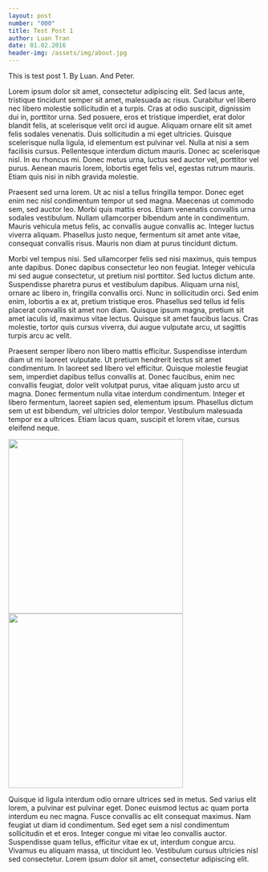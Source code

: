 ```yaml
---
layout: post
number: "000"
title: Test Post 1
author: Luan Tran
date: 01.02.2016
header-img: /assets/img/about.jpg
---
```


This is test post 1. By Luan. And Peter.

Lorem ipsum dolor sit amet, consectetur adipiscing elit. Sed lacus ante, tristique tincidunt semper sit amet, malesuada ac risus. Curabitur vel libero nec libero molestie sollicitudin et a turpis. Cras at odio suscipit, dignissim dui in, porttitor urna. Sed posuere, eros et tristique imperdiet, erat dolor blandit felis, at scelerisque velit orci id augue. Aliquam ornare elit sit amet felis sodales venenatis. Duis sollicitudin a mi eget ultricies. Quisque scelerisque nulla ligula, id elementum est pulvinar vel. Nulla at nisi a sem facilisis cursus. Pellentesque interdum dictum mauris. Donec ac scelerisque nisl. In eu rhoncus mi. Donec metus urna, luctus sed auctor vel, porttitor vel purus. Aenean mauris lorem, lobortis eget felis vel, egestas rutrum mauris. Etiam quis nisi in nibh gravida molestie.

Praesent sed urna lorem. Ut ac nisl a tellus fringilla tempor. Donec eget enim nec nisl condimentum tempor ut sed magna. Maecenas ut commodo sem, sed auctor leo. Morbi quis mattis eros. Etiam venenatis convallis urna sodales vestibulum. Nullam ullamcorper bibendum ante in condimentum. Mauris vehicula metus felis, ac convallis augue convallis ac. Integer luctus viverra aliquam. Phasellus justo neque, fermentum sit amet ante vitae, consequat convallis risus. Mauris non diam at purus tincidunt dictum.

Morbi vel tempus nisi. Sed ullamcorper felis sed nisi maximus, quis tempus ante dapibus. Donec dapibus consectetur leo non feugiat. Integer vehicula mi sed augue consectetur, ut pretium nisl porttitor. Sed luctus dictum ante. Suspendisse pharetra purus et vestibulum dapibus. Aliquam urna nisl, ornare ac libero in, fringilla convallis orci. Nunc in sollicitudin orci. Sed enim enim, lobortis a ex at, pretium tristique eros. Phasellus sed tellus id felis placerat convallis sit amet non diam. Quisque ipsum magna, pretium sit amet iaculis id, maximus vitae lectus. Quisque sit amet faucibus lacus. Cras molestie, tortor quis cursus viverra, dui augue vulputate arcu, ut sagittis turpis arcu ac velit.

Praesent semper libero non libero mattis efficitur. Suspendisse interdum diam ut mi laoreet vulputate. Ut pretium hendrerit lectus sit amet condimentum. In laoreet sed libero vel efficitur. Quisque molestie feugiat sem, imperdiet dapibus tellus convallis at. Donec faucibus, enim nec convallis feugiat, dolor velit volutpat purus, vitae aliquam justo arcu ut magna. Donec fermentum nulla vitae interdum condimentum. Integer et libero fermentum, laoreet sapien sed, elementum ipsum. Phasellus dictum sem ut est bibendum, vel ultricies dolor tempor. Vestibulum malesuada tempor ex a ultrices. Etiam lacus quam, suscipit et lorem vitae, cursus eleifend neque.

<img src="{{ site.baseurl }}/assets/img/about.jpg" width="348px">
<img src="{{ site.baseurl }}/assets/img/contaxt.jpg" width="348px">


Quisque id ligula interdum odio ornare ultrices sed in metus. Sed varius elit lorem, a pulvinar est pulvinar eget. Donec euismod lectus ac quam porta interdum eu nec magna. Fusce convallis ac elit consequat maximus. Nam feugiat ut diam id condimentum. Sed eget sem a nisl condimentum sollicitudin et et eros. Integer congue mi vitae leo convallis auctor. Suspendisse quam tellus, efficitur vitae ex ut, interdum congue arcu. Vivamus eu aliquam massa, ut tincidunt leo. Vestibulum cursus ultricies nisl sed consectetur. Lorem ipsum dolor sit amet, consectetur adipiscing elit.
